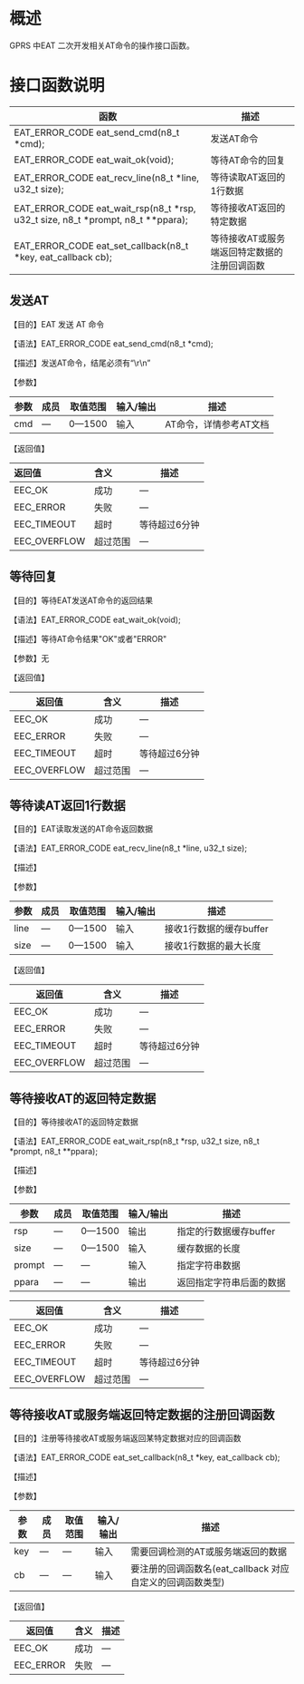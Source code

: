 # 概述

GPRS 中EAT 二次开发相关AT命令的操作接口函数。

# 接口函数说明

| 函数                                                         | 描述                                         |
| ------------------------------------------------------------ | -------------------------------------------- |
| EAT_ERROR_CODE eat_send_cmd(n8_t *cmd);                      | 发送AT命令                                   |
| EAT_ERROR_CODE eat_wait_ok(void);                            | 等待AT命令的回复                             |
| EAT_ERROR_CODE eat_recv_line(n8_t *line, u32_t size);        | 等待读取AT返回的1行数据                      |
| EAT_ERROR_CODE eat_wait_rsp(n8_t *rsp, u32_t size, n8_t *prompt, n8_t **ppara); | 等待接收AT返回的特定数据                     |
| EAT_ERROR_CODE eat_set_callback(n8_t *key, eat_callback cb); | 等待接收AT或服务端返回特定数据的注册回调函数 |

## 发送AT

【目的】EAT 发送 AT 命令

【语法】EAT_ERROR_CODE eat_send_cmd(n8_t *cmd);

【描述】发送AT命令，结尾必须有“\r\n”

【参数】

| 参数 | 成员 | 取值范围 | 输入/输出 | 描述                   |
| ---- | ---- | -------- | --------- | ---------------------- |
| cmd  | —    | 0—1500   | 输入      | AT命令，详情参考AT文档 |

【返回值】

| 返回值       | 含义     | 描述          |
| :----------- | :------- | ------------- |
| EEC_OK       | 成功     | —             |
| EEC_ERROR    | 失败     | —             |
| EEC_TIMEOUT  | 超时     | 等待超过6分钟 |
| EEC_OVERFLOW | 超过范围 | —             |

## 等待回复

【目的】等待EAT发送AT命令的返回结果

【语法】EAT_ERROR_CODE eat_wait_ok(void);

【描述】等待AT命令结果"OK"或者"ERROR"

【参数】无

【返回值】

| 返回值       | 含义     | 描述          |
| ------------ | -------- | ------------- |
| EEC_OK       | 成功     | —             |
| EEC_ERROR    | 失败     | —             |
| EEC_TIMEOUT  | 超时     | 等待超过6分钟 |
| EEC_OVERFLOW | 超过范围 | —             |

## 等待读AT返回1行数据

【目的】EAT读取发送的AT命令返回数据

【语法】EAT_ERROR_CODE eat_recv_line(n8_t *line, u32_t size);

【描述】

【参数】

| 参数 | 成员 | 取值范围 | 输入/输出 | 描述                    |
| ---- | ---- | -------- | --------- | ----------------------- |
| line | —    | 0—1500   | 输入      | 接收1行数据的缓存buffer |
| size | —    | 0—1500   | 输入      | 接收1行数据的最大长度   |

【返回值】

| 返回值       | 含义     | 描述          |
| ------------ | -------- | ------------- |
| EEC_OK       | 成功     | —             |
| EEC_ERROR    | 失败     | —             |
| EEC_TIMEOUT  | 超时     | 等待超过6分钟 |
| EEC_OVERFLOW | 超过范围 | —             |

## 等待接收AT的返回特定数据

【目的】等待接收AT的返回特定数据

【语法】EAT_ERROR_CODE eat_wait_rsp(n8_t *rsp, u32_t size, n8_t *prompt, n8_t **ppara);

【描述】

【参数】

| 参数   | 成员 | 取值范围 | 输入/输出 | 描述                     |
| ------ | ---- | -------- | --------- | ------------------------ |
| rsp    | —    | 0—1500   | 输出      | 指定的行数据缓存buffer   |
| size   | —    | 0—1500   | 输入      | 缓存数据的长度           |
| prompt | —    | —        | 输入      | 指定字符串数据           |
| ppara  | —    | —        | 输出      | 返回指定字符串后面的数据 |

| 返回值       | 含义     | 描述          |
| ------------ | -------- | ------------- |
| EEC_OK       | 成功     | —             |
| EEC_ERROR    | 失败     | —             |
| EEC_TIMEOUT  | 超时     | 等待超过6分钟 |
| EEC_OVERFLOW | 超过范围 | —             |

## 等待接收AT或服务端返回特定数据的注册回调函数

【目的】注册等待接收AT或服务端返回某特定数据对应的回调函数

【语法】EAT_ERROR_CODE eat_set_callback(n8_t *key, eat_callback cb);

【描述】

【参数】

| 参数 | 成员 | 取值范围 | 输入/输出 | 描述                                                      |
| ---- | ---- | -------- | --------- | --------------------------------------------------------- |
| key  | —    | —        | 输入      | 需要回调检测的AT或服务端返回的数据                        |
| cb   | —    | —        | 输入      | 要注册的回调函数名(eat_callback 对应自定义的回调函数类型) |

【返回值】

| 返回值    | 含义 | 描述 |
| --------- | ---- | ---- |
| EEC_OK    | 成功 | —    |
| EEC_ERROR | 失败 | —    |


